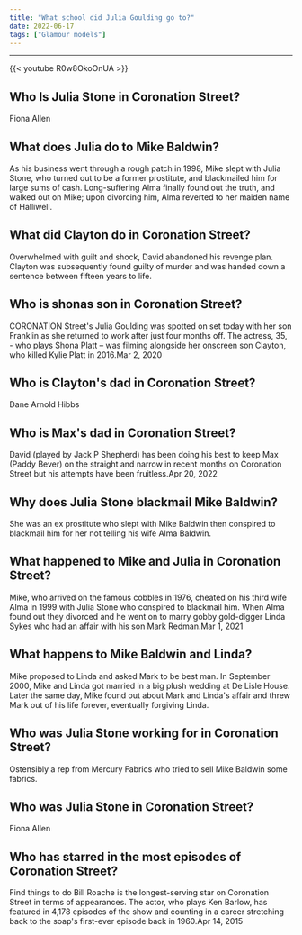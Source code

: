 ```yaml
---
title: "What school did Julia Goulding go to?"
date: 2022-06-17
tags: ["Glamour models"]
---
```


---
{{< youtube R0w8OkoOnUA >}}
## Who Is Julia Stone in Coronation Street?
Fiona Allen

## What does Julia do to Mike Baldwin?
As his business went through a rough patch in 1998, Mike slept with Julia Stone, who turned out to be a former prostitute, and blackmailed him for large sums of cash. Long-suffering Alma finally found out the truth, and walked out on Mike; upon divorcing him, Alma reverted to her maiden name of Halliwell.

## What did Clayton do in Coronation Street?
Overwhelmed with guilt and shock, David abandoned his revenge plan. Clayton was subsequently found guilty of murder and was handed down a sentence between fifteen years to life.

## Who is shonas son in Coronation Street?
CORONATION Street's Julia Goulding was spotted on set today with her son Franklin as she returned to work after just four months off. The actress, 35, - who plays Shona Platt – was filming alongside her onscreen son Clayton, who killed Kylie Platt in 2016.Mar 2, 2020

## Who is Clayton's dad in Coronation Street?
Dane Arnold Hibbs

## Who is Max's dad in Coronation Street?
David (played by Jack P Shepherd) has been doing his best to keep Max (Paddy Bever) on the straight and narrow in recent months on Coronation Street but his attempts have been fruitless.Apr 20, 2022

## Why does Julia Stone blackmail Mike Baldwin?
She was an ex prostitute who slept with Mike Baldwin then conspired to blackmail him for her not telling his wife Alma Baldwin.

## What happened to Mike and Julia in Coronation Street?
Mike, who arrived on the famous cobbles in 1976, cheated on his third wife Alma in 1999 with Julia Stone who conspired to blackmail him. When Alma found out they divorced and he went on to marry gobby gold-digger Linda Sykes who had an affair with his son Mark Redman.Mar 1, 2021

## What happens to Mike Baldwin and Linda?
Mike proposed to Linda and asked Mark to be best man. In September 2000, Mike and Linda got married in a big plush wedding at De Lisle House. Later the same day, Mike found out about Mark and Linda's affair and threw Mark out of his life forever, eventually forgiving Linda.

## Who was Julia Stone working for in Coronation Street?
Ostensibly a rep from Mercury Fabrics who tried to sell Mike Baldwin some fabrics.

## Who was Julia Stone in Coronation Street?
Fiona Allen

## Who has starred in the most episodes of Coronation Street?
Find things to do Bill Roache is the longest-serving star on Coronation Street in terms of appearances. The actor, who plays Ken Barlow, has featured in 4,178 episodes of the show and counting in a career stretching back to the soap's first-ever episode back in 1960.Apr 14, 2015

